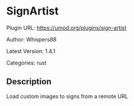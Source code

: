 # SignArtist

Plugin URL: https://umod.org/plugins/sign-artist

Author: Whispers88

Latest Version: 1.4.1

Categories: rust

## Description

Load custom images to signs from a remote URL
